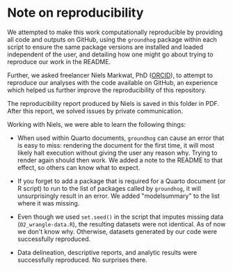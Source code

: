 # Note on reproducibility

We attempted to make this work computationally reproducible by providing all code and outputs on GitHub, using the `groundhog` package within each script to ensure the same package versions are installed and loaded independent of the user, and detailing how one might go about trying to reproduce our work in the README.

Further, we asked freelancer Niels Markwat, PhD ([ORCID](https://orcid.org/0000-0002-9884-0707)), to attempt to reproduce our analyses with the code available on GitHub, an experience which helped us further improve the reproducibility of this repository.

The reproducibility report produced by Niels is saved in this folder in PDF. After this report, we solved issues by private communication.

Working with Niels, we were able to learn the following things:

-   When used within Quarto documents, `groundhog` can cause an error that is easy to miss: rendering the document for the first time, it will most likely halt execution without giving the user any reason why. Trying to render again should then work. We added a note to the README to that effect, so others can know what to expect.

-   If you forget to add a package that is required for a Quarto document (or R script) to run to the list of packages called by `groundhog`, it will unsurprisingly result in an error. We added "modelsummary" to the list where it was missing.

-   Even though we used `set.seed()` in the script that imputes missing data (`02_wrangle-data.R`), the resulting datasets were not identical. As of now we don't know why. Otherwise, datasets generated by our code were successfully reproduced.

-   Data delineation, descriptive reports, and analytic results were successfully reproduced. No surprises there.

